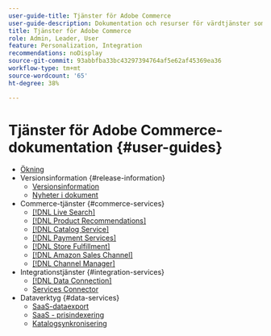 ```yaml
---
user-guide-title: Tjänster för Adobe Commerce
user-guide-description: Dokumentation och resurser för värdtjänster som ger utökade möjligheter i Adobe Commerce och Magento Open Source.
title: Tjänster för Adobe Commerce
role: Admin, Leader, User
feature: Personalization, Integration
recommendations: noDisplay
source-git-commit: 93abbfba33bc43297394764af5e62af45369ea36
workflow-type: tm+mt
source-wordcount: '65'
ht-degree: 38%

---
```


# Tjänster för Adobe Commerce-dokumentation {#user-guides}

- [Ökning](home.md)
- Versionsinformation {#release-information}
   - [Versionsinformation](/help/landing/release-notes-all.md)
   - [Nyheter i dokument](/help/landing/whats-new.md)
- Commerce-tjänster {#commerce-services}
   - [[!DNL Live Search]](https://experienceleague.adobe.com/docs/commerce-merchant-services/live-search/overview.html)
   - [[!DNL Product Recommendations]](https://experienceleague.adobe.com/docs/commerce-merchant-services/product-recommendations/guide-overview.html)
   - [[!DNL Catalog Service]](https://experienceleague.adobe.com/docs/commerce-merchant-services/catalog-service/guide-overview.html)
   - [[!DNL Payment Services]](https://experienceleague.adobe.com/docs/commerce-merchant-services/payment-services/guide-overview.html)
   - [[!DNL Store Fulfillment]](https://experienceleague.adobe.com/docs/commerce-merchant-services/store-fulfillment/guide-overview.html)
   - [[!DNL Amazon Sales Channel]](https://experienceleague.adobe.com/docs/commerce-channels/amazon/guide-overview.html)
   - [[!DNL Channel Manager]](https://experienceleague.adobe.com/docs/commerce-channels/channel-manager/guide-overview.html)
- Integrationstjänster {#integration-services}
   - [[!DNL Data Connection]](https://experienceleague.adobe.com/docs/commerce-merchant-services/data-connection/overview.html)
   - [Services Connector](/help/landing/saas.md)
- Dataverktyg {#data-services}
   - [SaaS-dataexport](https://experienceleague.adobe.com/docs/commerce-merchant-services/saas-data-export/overview.html)
   - [SaaS - prisindexering](https://experienceleague.adobe.com/docs/commerce-merchant-services/price-indexer/price-indexing.html)
   - [Katalogsynkronisering](/help/landing/catalog-sync.md)





